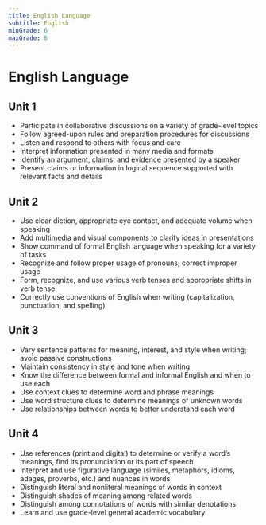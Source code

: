 ```yaml
---
title: English Language
subtitle: English
minGrade: 6
maxGrade: 6
---
```

# English Language


## Unit 1
* Participate in collaborative discussions on a variety of grade-level topics
* Follow agreed-upon rules and preparation procedures for discussions
* Listen and respond to others with focus and care
* Interpret information presented in many media and formats
* Identify an argument, claims, and evidence presented by a speaker
* Present claims or information in logical sequence supported with relevant facts and details

## Unit 2
* Use clear diction, appropriate eye contact, and adequate volume when speaking
* Add multimedia and visual components to clarify ideas in presentations
* Show command of formal English language when speaking for a variety of tasks
* Recognize and follow proper usage of pronouns; correct improper usage
* Form, recognize, and use various verb tenses and appropriate shifts in verb tense
* Correctly use conventions of English when writing (capitalization, punctuation, and spelling)

## Unit 3
* Vary sentence patterns for meaning, interest, and style when writing; avoid passive constructions
* Maintain consistency in style and tone when writing
* Know the difference between formal and informal English and when to use each
* Use context clues to determine word and phrase meanings
* Use word structure clues to determine meanings of unknown words
* Use relationships between words to better understand each word

## Unit 4
* Use references (print and digital) to determine or verify a word’s meanings, find its pronunciation or its part of speech
* Interpret and use figurative language (similes, metaphors, idioms, adages, proverbs, etc.) and nuances in words
* Distinguish literal and nonliteral meanings of words in context
* Distinguish shades of meaning among related words
* Distinguish among connotations of words with similar denotations
* Learn and use grade-level general academic vocabulary